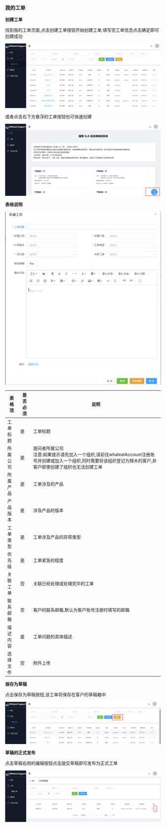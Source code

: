 ### 我的工单

__创建工单__

找到我的工单页面,点击创建工单按钮开始创建工单,填写完工单信息点击确定即可创建成功

![myCaseCreateCase.png](../../../Images/whalealSupport/myCaseCreateCase.png)

或者点击右下方悬浮的工单按钮也可快速创建

![createCaseByBottom.png](../../../Images/whalealSupport/createCaseByBottom.png)

__表格说明__

![createCase.png](../../../Images/whalealSupport/createCase.png)

| 表格项  | 是否必须 | 说明                                                                                              |
|------|------|-------------------------------------------------------------------------------------------------|
| 工单标题 | 是    | 工单标题                                                                                            |
| 所属公司 | 是    | 提问者所属公司<br/> 注意:如果提示请先加入一个组织,请前往whalealAccount注册账号并创建或加入一个组织,同时需要将该组织登记为锦木的客户,非客户即使创建了组织也无法创建工单 |
| 所属产品 | 是    | 工单涉及的产品                                                                                         |
| 产品版本 | 是    | 涉及产品的版本                                                                                         |
| 工单类型 | 是    | 工单涉及产品的异常类型                                                                                     |
| 优先级  | 是    | 工单紧急的程度                                                                                         |
| 关联工单 | 否    | 关联已经处理或处理完毕的工单                                                                                  |
| 联系邮箱 | 否    | 客户的联系邮箱,默认为客户账号注册时填写的邮箱                                                                         |
| 描述内容 | 是    | 工单问题的具体描述                                                                                       |
| 选择文件 | 否    | 附件上传                                                                                            |

__保存为草稿__

点击保存为草稿按钮,该工单将保存在客户的草稿箱中

![userDraftList.png](../../../Images/whalealSupport/userDraftList.png)

__草稿的正式发布__

点击草稿右侧的编辑按钮点击提交草稿即可发布为正式工单

![publishDraft.png](../../../Images/whalealSupport/publishDraft.png)




